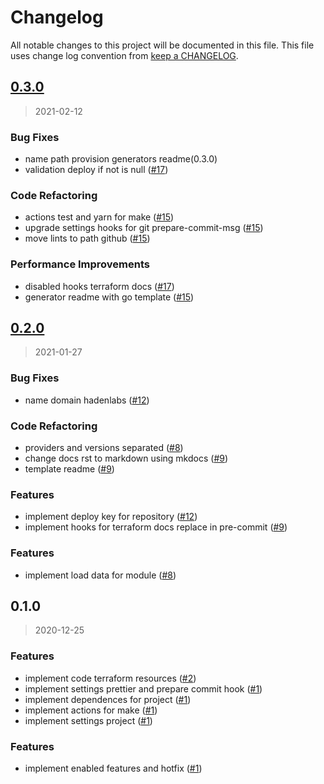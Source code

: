# Changelog

All notable changes to this project will be documented in this file. This file uses change log convention from [keep a CHANGELOG](http://keepachangelog.com/en/0.3.0/).

<a name="0.3.0"></a>

## [0.3.0](https://github.com/hadenlabs/terraform-github-repository/compare/0.2.0...0.3.0)

> 2021-02-12

### Bug Fixes

- name path provision generators readme(0.3.0)
- validation deploy if not is null ([#17](https://github.com/hadenlabs/terraform-github-repository/issues/17))

### Code Refactoring

- actions test and yarn for make ([#15](https://github.com/hadenlabs/terraform-github-repository/issues/15))
- upgrade settings hooks for git prepare-commit-msg ([#15](https://github.com/hadenlabs/terraform-github-repository/issues/15))
- move lints to path github ([#15](https://github.com/hadenlabs/terraform-github-repository/issues/15))

### Performance Improvements

- disabled hooks terraform docs ([#17](https://github.com/hadenlabs/terraform-github-repository/issues/17))
- generator readme with go template ([#15](https://github.com/hadenlabs/terraform-github-repository/issues/15))

<a name="0.2.0"></a>

## [0.2.0](https://github.com/hadenlabs/terraform-github-repository/compare/0.1.0...0.2.0)

> 2021-01-27

### Bug Fixes

- name domain hadenlabs ([#12](https://github.com/hadenlabs/terraform-github-repository/issues/12))

### Code Refactoring

- providers and versions separated ([#8](https://github.com/hadenlabs/terraform-github-repository/issues/8))
- change docs rst to markdown using mkdocs ([#9](https://github.com/hadenlabs/terraform-github-repository/issues/9))
- template readme ([#9](https://github.com/hadenlabs/terraform-github-repository/issues/9))

### Features

- implement deploy key for repository ([#12](https://github.com/hadenlabs/terraform-github-repository/issues/12))
- implement hooks for terraform docs replace in pre-commit ([#9](https://github.com/hadenlabs/terraform-github-repository/issues/9))

### Features

- implement load data for module ([#8](https://github.com/hadenlabs/terraform-github-repository/issues/8))

<a name="0.1.0"></a>

## 0.1.0

> 2020-12-25

### Features

- implement code terraform resources ([#2](https://github.com/hadenlabs/terraform-github-repository/issues/2))
- implement settings prettier and prepare commit hook ([#1](https://github.com/hadenlabs/terraform-github-repository/issues/1))
- implement dependences for project ([#1](https://github.com/hadenlabs/terraform-github-repository/issues/1))
- implement actions for make ([#1](https://github.com/hadenlabs/terraform-github-repository/issues/1))
- implement settings project ([#1](https://github.com/hadenlabs/terraform-github-repository/issues/1))

### Features

- implement enabled features and hotfix ([#1](https://github.com/hadenlabs/terraform-github-repository/issues/1))
